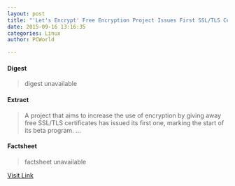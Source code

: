 ```yaml
---
layout: post
title: "'Let's Encrypt' Free Encryption Project Issues First SSL/TLS Certificate"
date: 2015-09-16 13:16:35
categories: Linux
author: PCWorld

---
```



#### Digest
>digest unavailable

#### Extract
>A project that aims to increase the use of encryption by giving away free SSL/TLS certificates has issued its first one, marking the start of its beta program....

#### Factsheet
>factsheet unavailable

[Visit Link](https://www.linux.com/news/software/applications/853446-lets-encrypt-free-encryption-project-issues-first-ssltls-certificate/)


